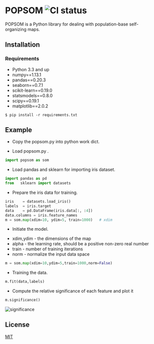 # POPSOM ![CI status](https://img.shields.io/badge/build-passing-brightgreen.svg)

POPSOM is a Python library for dealing with population-base self-organizing maps.

## Installation

### Requirements
* Python 3.3 and up
* numpy==1.13.1
* pandas==0.20.3
* seaborn==0.7.1
* scikit-learn==0.19.0
* statsmodels==0.8.0
* scipy==0.19.1
* matplotlib==2.0.2

`$ pip install -r requirements.txt`

## Example

* Copy the popsom.py into python work dict.

* Load popsom.py .

```python
import popsom as som  
```


* Load pandas and sklearn for importing iris dataset.

```python
import pandas as pd
from   sklearn import datasets
```

* Prepare the iris data for training.

```python
iris 	= datasets.load_iris()
labels 	= iris.target
data 	= pd.DataFrame(iris.data[:, :4])
data.columns = iris.feature_names
m = som.map(xdim=10, ydim=5, train=1000)   # xdim 

```

* Initiate the model.

- xdim,ydim - the dimensions of the map
- alpha - the learning rate, should be a positive non-zero real number
- train - number of training iterations
- norm - normalize the input data space

```python
m = som.map(xdim=10,ydim=5,train=1000,norm=False) 
```
* Training the data.

```python
m.fit(data,labels)
```

* Compute the relative significance of each feature and plot it
```python
m.significance()
```
![significance](https://user-images.githubusercontent.com/8847441/46817774-b228e300-cd4d-11e8-9d24-c3be95be3395.png)

## License
[MIT](https://choosealicense.com/licenses/mit/)
